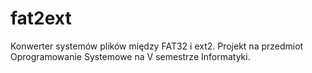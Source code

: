 # fat2ext
Konwerter systemów plików między FAT32 i ext2. Projekt na przedmiot Oprogramowanie Systemowe na V semestrze Informatyki.
